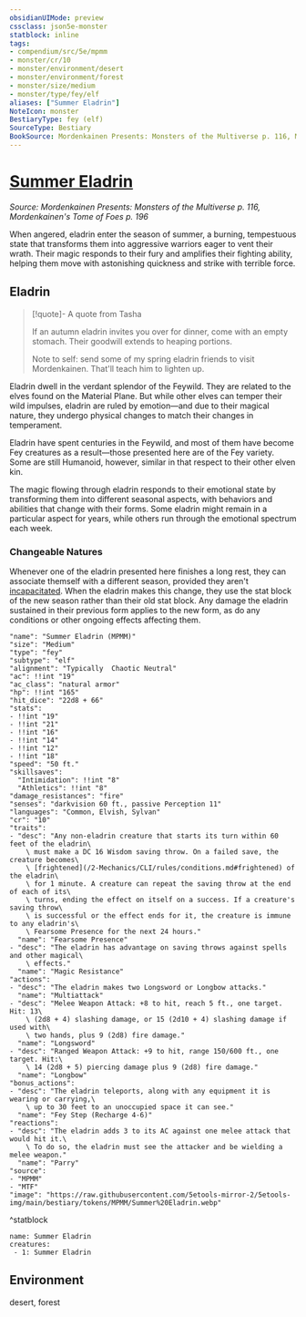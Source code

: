 ```yaml
---
obsidianUIMode: preview
cssclass: json5e-monster
statblock: inline
tags:
- compendium/src/5e/mpmm
- monster/cr/10
- monster/environment/desert
- monster/environment/forest
- monster/size/medium
- monster/type/fey/elf
aliases: ["Summer Eladrin"]
NoteIcon: monster
BestiaryType: fey (elf)
SourceType: Bestiary
BookSource: Mordenkainen Presents: Monsters of the Multiverse p. 116, Mordenkainen's Tome of Foes p. 196
---
```

# [Summer Eladrin](2-Mechanics/CLI/bestiary/fey/summer-eladrin-mpmm.md)
*Source: Mordenkainen Presents: Monsters of the Multiverse p. 116, Mordenkainen's Tome of Foes p. 196*  

When angered, eladrin enter the season of summer, a burning, tempestuous state that transforms them into aggressive warriors eager to vent their wrath. Their magic responds to their fury and amplifies their fighting ability, helping them move with astonishing quickness and strike with terrible force.

## Eladrin

> [!quote]- A quote from Tasha  
> 
> If an autumn eladrin invites you over for dinner, come with an empty stomach. Their goodwill extends to heaping portions.
> 
> Note to self: send some of my spring eladrin friends to visit Mordenkainen. That'll teach him to lighten up.

Eladrin dwell in the verdant splendor of the Feywild. They are related to the elves found on the Material Plane. But while other elves can temper their wild impulses, eladrin are ruled by emotion—and due to their magical nature, they undergo physical changes to match their changes in temperament.

Eladrin have spent centuries in the Feywild, and most of them have become Fey creatures as a result—those presented here are of the Fey variety. Some are still Humanoid, however, similar in that respect to their other elven kin.

The magic flowing through eladrin responds to their emotional state by transforming them into different seasonal aspects, with behaviors and abilities that change with their forms. Some eladrin might remain in a particular aspect for years, while others run through the emotional spectrum each week.

### Changeable Natures

Whenever one of the eladrin presented here finishes a long rest, they can associate themself with a different season, provided they aren't [incapacitated](/2-Mechanics/CLI/rules/conditions.md#incapacitated). When the eladrin makes this change, they use the stat block of the new season rather than their old stat block. Any damage the eladrin sustained in their previous form applies to the new form, as do any conditions or other ongoing effects affecting them.

```statblock
"name": "Summer Eladrin (MPMM)"
"size": "Medium"
"type": "fey"
"subtype": "elf"
"alignment": "Typically  Chaotic Neutral"
"ac": !!int "19"
"ac_class": "natural armor"
"hp": !!int "165"
"hit_dice": "22d8 + 66"
"stats":
- !!int "19"
- !!int "21"
- !!int "16"
- !!int "14"
- !!int "12"
- !!int "18"
"speed": "50 ft."
"skillsaves":
  "Intimidation": !!int "8"
  "Athletics": !!int "8"
"damage_resistances": "fire"
"senses": "darkvision 60 ft., passive Perception 11"
"languages": "Common, Elvish, Sylvan"
"cr": "10"
"traits":
- "desc": "Any non-eladrin creature that starts its turn within 60 feet of the eladrin\
    \ must make a DC 16 Wisdom saving throw. On a failed save, the creature becomes\
    \ [frightened](/2-Mechanics/CLI/rules/conditions.md#frightened) of the eladrin\
    \ for 1 minute. A creature can repeat the saving throw at the end of each of its\
    \ turns, ending the effect on itself on a success. If a creature's saving throw\
    \ is successful or the effect ends for it, the creature is immune to any eladrin's\
    \ Fearsome Presence for the next 24 hours."
  "name": "Fearsome Presence"
- "desc": "The eladrin has advantage on saving throws against spells and other magical\
    \ effects."
  "name": "Magic Resistance"
"actions":
- "desc": "The eladrin makes two Longsword or Longbow attacks."
  "name": "Multiattack"
- "desc": "Melee Weapon Attack: +8 to hit, reach 5 ft., one target. Hit: 13\
    \ (2d8 + 4) slashing damage, or 15 (2d10 + 4) slashing damage if used with\
    \ two hands, plus 9 (2d8) fire damage."
  "name": "Longsword"
- "desc": "Ranged Weapon Attack: +9 to hit, range 150/600 ft., one target. Hit:\
    \ 14 (2d8 + 5) piercing damage plus 9 (2d8) fire damage."
  "name": "Longbow"
"bonus_actions":
- "desc": "The eladrin teleports, along with any equipment it is wearing or carrying,\
    \ up to 30 feet to an unoccupied space it can see."
  "name": "Fey Step (Recharge 4-6)"
"reactions":
- "desc": "The eladrin adds 3 to its AC against one melee attack that would hit it.\
    \ To do so, the eladrin must see the attacker and be wielding a melee weapon."
  "name": "Parry"
"source":
- "MPMM"
- "MTF"
"image": "https://raw.githubusercontent.com/5etools-mirror-2/5etools-img/main/bestiary/tokens/MPMM/Summer%20Eladrin.webp"
```
^statblock

```encounter-table
name: Summer Eladrin
creatures:
 - 1: Summer Eladrin
```

## Environment

desert, forest